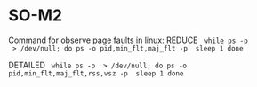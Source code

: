 # SO-M2
Command for observe page faults in linux: 
REDUCE
<code> 
    while ps -p <PID>  > /dev/null; do
        ps -o pid,min_flt,maj_flt -p <PID>
        sleep 1
    done
</code>


DETAILED
<code> 
    while ps -p <PID>  > /dev/null; do
        ps -o pid,min_flt,maj_flt,rss,vsz -p <PID>
        sleep 1
    done

</code>
